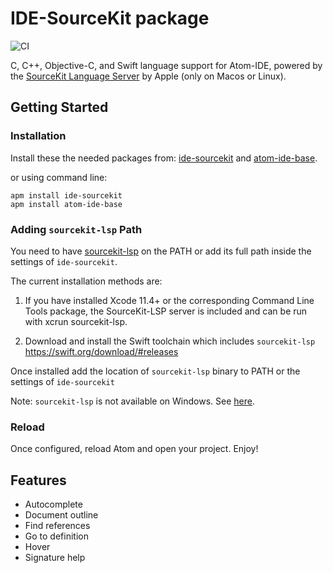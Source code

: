 # IDE-SourceKit package

![CI](https://github.com/atom-ide-community/ide-sourcekit/workflows/CI/badge.svg)

C, C++, Objective-C, and Swift language support for Atom-IDE, powered by the [SourceKit Language Server](https://github.com/apple/sourcekit-lsp) by Apple (only on Macos or Linux).

## Getting Started

### Installation

Install these the needed packages from: [ide-sourcekit](https://atom.io/packages/ide-sourcekit) and [atom-ide-base](https://atom.io/packages/atom-ide-base).

or using command line:

```
apm install ide-sourcekit
apm install atom-ide-base
```

### Adding `sourcekit-lsp` Path

You need to have [sourcekit-lsp](https://github.com/apple/sourcekit-lsp) on the PATH or add its full path inside the settings of `ide-sourcekit`.

The current installation methods are:

1. If you have installed Xcode 11.4+ or the corresponding Command Line Tools package, the SourceKit-LSP server is included and can be run with xcrun sourcekit-lsp.

2. Download and install the Swift toolchain which includes `sourcekit-lsp`
   https://swift.org/download/#releases

Once installed add the location of `sourcekit-lsp` binary to PATH or the settings of `ide-sourcekit`

Note: `sourcekit-lsp` is not available on Windows. See [here](https://forums.swift.org/t/sourcekit-lsp-on-windows/40087/4).

### Reload

Once configured, reload Atom and open your project. Enjoy!

## Features

- Autocomplete
- Document outline
- Find references
- Go to definition
- Hover
- Signature help
